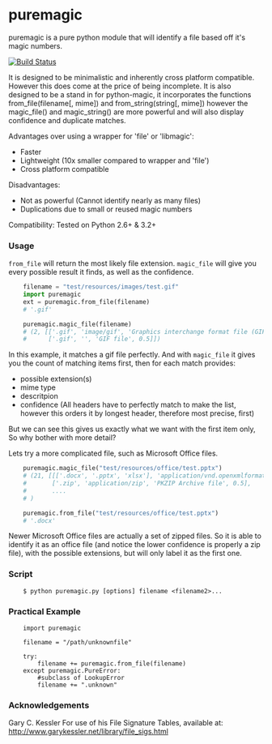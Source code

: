 puremagic
=========

puremagic is a pure python module that will identify a file based off it's
magic numbers.

[![Build Status](https://travis-ci.org/cdgriffith/puremagic.png?branch=master)](https://travis-ci.org/cdgriffith/puremagic)

It is designed to be minimalistic and inherently cross platform
compatible. However this does come at the price of being incomplete.
It is also designed to be a stand in for python-magic, it incorporates the
functions from_file(filename[, mime]) and from_string(string[, mime])
however the magic_file() and magic_string() are more powerful and will also
display confidence and duplicate matches.

Advantages over using a wrapper for 'file' or 'libmagic':

* Faster
* Lightweight (10x smaller compared to wrapper and 'file')
* Cross platform compatible
    
Disadvantages:

* Not as powerful (Cannot identify nearly as many files)
* Duplications due to small or reused magic numbers

Compatibility:
    Tested on Python 2.6+ & 3.2+
        
### Usage

`from_file` will return the most likely file extension. `magic_file` will give
you every possible result it finds, as well as the confidence.

```python
    filename = "test/resources/images/test.gif"
    import puremagic
    ext = puremagic.from_file(filename)
    # '.gif'

    puremagic.magic_file(filename)
    # (2, [['.gif', 'image/gif', 'Graphics interchange format file (GIF87a)', 0.7],
    #      ['.gif', '', 'GIF file', 0.5]])

```

In this example, it matches a gif file perfectly. And with `magic_file` it gives
you the count of matching items first, then for each match provides:

- possible extension(s)
- mime type
- descritpion
- confidence (All headers have to perfectly match to make the list, however this orders it by longest header, therefore most precise, first)

But we can see this gives us exactly what we want with the first item only,
So why bother with more detail?

Lets try a more complicated file, such as Microsoft Office files.


```python
    puremagic.magic_file("test/resources/office/test.pptx")
    # (21, [[['.docx', '.pptx', 'xlsx'], 'application/vnd.openxmlformats-officedocument.wordprocessingml.document', 'Microsoft Office 2007+ Open XML Format Document file', 0.9],
    #       ['.zip', 'application/zip', 'PKZIP Archive file', 0.5],
    #       ....
    # )

    puremagic.from_file("test/resources/office/test.pptx")
    # '.docx'

```

Newer Microsoft Office files are actually a set of zipped files. So
 it is able to identify it as an office file (and notice the lower confidence is properly a zip file),
 with the possible extensions, but will only label it as the first one.


### Script


```
    $ python puremagic.py [options] filename <filename2>...
```
    
### Practical Example

```
    import puremagic
    
    filename = "/path/unknownfile"
    
    try:
        filename += puremagic.from_file(filename)
    except puremagic.PureError:
        #subclass of LookupError
        filename += ".unknown"
```

### Acknowledgements

Gary C. Kessler
    For use of his File Signature Tables, available at:
    http://www.garykessler.net/library/file_sigs.html